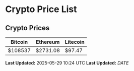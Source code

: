 # Crypto Price List

## Crypto Prices
| Bitcoin | Ethereum | Litecoin |
| ------- | -------- | -------- |
| $108537 | $2731.08 | $97.47 |
**Last Updated:** 2025-05-29 10:24 UTC
**Last Updated:** $DATE$
